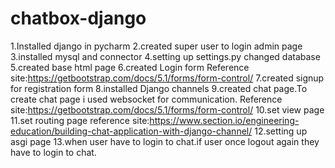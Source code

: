 # chatbox-django
1.Installed django in pycharm
2.created super user to login admin page
3.installed mysql and connector
4.setting up settings.py changed database
5.created base html page
6.created Login form Reference site:https://getbootstrap.com/docs/5.1/forms/form-control/
7.created signup for registration form
8.installed Django channels
9.created chat page.To create chat page i used websocket for communication. Reference site:https://getbootstrap.com/docs/5.1/forms/form-control/
10.set view page
11.set routing page reference site:https://www.section.io/engineering-education/building-chat-application-with-django-channel/
12.setting up asgi page
13.when user have to login to chat.if user once logout again they have to login to chat.
